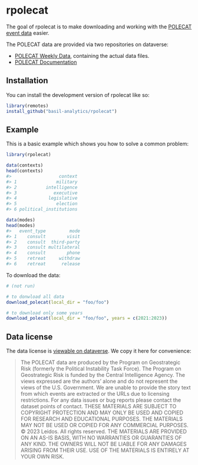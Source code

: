 
<!-- README.md is generated from README.Rmd. Please edit that file -->

# rpolecat

<!-- badges: start -->
<!-- badges: end -->

The goal of rpolecat is to make downloading and working with the
[POLECAT event data](https://dataverse.harvard.edu/dataverse/POLECAT)
easier.

The POLECAT data are provided via two repositories on dataverse:

- [POLECAT Weekly
  Data](https://dataverse.harvard.edu/dataset.xhtml?persistentId=doi:10.7910/DVN/AJGVIT),
  containing the actual data files.
- [POLECAT
  Documentation](https://dataverse.harvard.edu/dataset.xhtml?persistentId=doi:10.7910/DVN/LMFPIP)

## Installation

You can install the development version of rpolecat like so:

``` r
library(remotes)
install_github("basil-analytics/rpolecat")
```

## Example

This is a basic example which shows you how to solve a common problem:

``` r
library(rpolecat)

data(contexts)
head(contexts)
#>                  context
#> 1               military
#> 2           intelligence
#> 3              executive
#> 4            legislative
#> 5               election
#> 6 political_institutions

data(modes)
head(modes)
#>   event_type         mode
#> 1    consult        visit
#> 2    consult  third-party
#> 3    consult multilateral
#> 4    consult        phone
#> 5    retreat     withdraw
#> 6    retreat      release
```

To download the data:

``` r
# (not run)

# to donwload all data
download_polecat(local_dir = "foo/foo")

# to download only some years
download_polecat(local_dir = "foo/foo", years = c(2021:2023))
```

## Data license

The data license is [viewable on
dataverse](https://dataverse.harvard.edu/dataset.xhtml?persistentId=doi:10.7910/DVN/AJGVIT).
We copy it here for convenience:

> The POLECAT data are produced by the Program on Geostrategic Risk
> (formerly the Political Instability Task Force). The Program on
> Geostrategic Risk is funded by the Central Intelligence Agency. The
> views expressed are the authors’ alone and do not represent the views
> of the U.S. Government. We are unable to provide the story text from
> which events are extracted or the URLs due to licensing restrictions.
> For any data issues or bug reports please contact the dataset points
> of contact. THESE MATERIALS ARE SUBJECT TO COPYRIGHT PROTECTION AND
> MAY ONLY BE USED AND COPIED FOR RESEARCH AND EDUCATIONAL PURPOSES. THE
> MATERIALS MAY NOT BE USED OR COPIED FOR ANY COMMERCIAL PURPOSES. ©
> 2023 Leidos. All rights reserved. THE MATERIALS ARE PROVIDED ON AN
> AS-IS BASIS, WITH NO WARRANTIES OR GUARANTIES OF ANY KIND. THE OWNERS
> WILL NOT BE LIABLE FOR ANY DAMAGES ARISING FROM THEIR USE. USE OF THE
> MATERIALS IS ENTIRELY AT YOUR OWN RISK.
